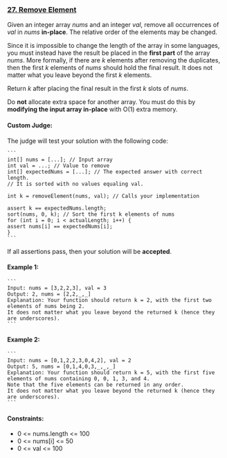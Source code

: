 ### [27. Remove Element](https://leetcode.com/problems/remove-element/)

Given an integer array _nums_ and an integer _val_, remove all occurrences of _val_ in _nums_ **in-place**. 
The relative order of the elements may be changed.

Since it is impossible to change the length of the array in some languages, you must instead have the result be placed 
in the **first part**  of the array _nums_. More formally, if there are _k_ elements after removing the duplicates, 
then the first _k_ elements of _nums_ should hold the final result. It does not matter what you leave beyond the 
first _k_ elements.

Return _k_ after placing the final result in the first _k_ slots of _nums_.

Do **not** allocate extra space for another array. You must do this by **modifying the input array in-place** with 
O(1) extra memory.


#### Custom Judge:

The judge will test your solution with the following code:


    ```
    int[] nums = [...]; // Input array
    int val = ...; // Value to remove
    int[] expectedNums = [...]; // The expected answer with correct length.
    // It is sorted with no values equaling val.
    
    int k = removeElement(nums, val); // Calls your implementation
    
    assert k == expectedNums.length;
    sort(nums, 0, k); // Sort the first k elements of nums
    for (int i = 0; i < actualLength; i++) {
    assert nums[i] == expectedNums[i];
    }
    ```

If all assertions pass, then your solution will be **accepted**.

#### Example 1:

    ```
    Input: nums = [3,2,2,3], val = 3
    Output: 2, nums = [2,2,_,_]
    Explanation: Your function should return k = 2, with the first two elements of nums being 2.
    It does not matter what you leave beyond the returned k (hence they are underscores).
    ```

#### Example 2:

    ```
    Input: nums = [0,1,2,2,3,0,4,2], val = 2
    Output: 5, nums = [0,1,4,0,3,_,_,_]
    Explanation: Your function should return k = 5, with the first five elements of nums containing 0, 0, 1, 3, and 4.
    Note that the five elements can be returned in any order.
    It does not matter what you leave beyond the returned k (hence they are underscores).
    ```

#### Constraints:

- 0 <= nums.length <= 100
-  0 <= nums[i] <= 50
-  0 <= val <= 100